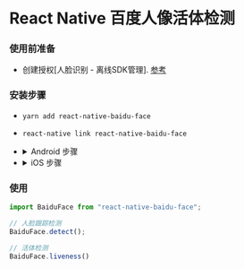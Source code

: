 # React Native 百度人像活体检测

### 使用前准备
- 创建授权[人脸识别 - 离线SDK管理]. [参考](https://ai.baidu.com/docs#/Face-Android-SDK/d4035af4)

### 安装步骤
- `yarn add react-native-baidu-face`
- `react-native link react-native-baidu-face`
- <details>
    <summary>Android 步骤</summary>

    - 修改包名(AndroidManifest.xml 的 package 和 android/app/build.gradle > android > defaultConfig > applicationId 填入创建授权时输入的 android 包名)
    - 在 android/gradle.properties 文件中配置
    ```profile
    ...
    BAIDU_FACE_SDK_LICENSE_ID="*license*"
    BAIDU_FACE_SDK_LICENSE_FILE_NAME="idl-license.face-android" # 可不配, 默认为 idl-license.face-android
    ...
    ```
    - 在 MainApplication.java 中添加
    ```java
    import com.baidu.idl.face.BaiduFace; /* 在顶部添加 */
    ...
    @Override
    public void onCreate() {
        super.onCreate();
        SoLoader.init(this, /* native exopackage */ false);
        BaiduFace.init(this); /* 在 onCreate 中添加 */
    }
    ```
    - 把 license 文件放入 android/app/src/main/assets 目录
  </details>
- <details>
    <summary>iOS 步骤</summary>

    - xcode打开项目, 在 Frameworks 文件右键 Add Files to "xxx", 在弹出的框中选择 ${项目根目录}/node_modules/react-native-baidu-face/ios/IDLFaceSDK.framework 文件, 点击 add 按钮
    - 确认 General/Identity/Bundle Identifier 与创建授权时填入的要一致
    - General/Embedded Binaries 下点击 + 号, 在弹窗中选中 Frameworks/IDLFaceSDK.framework, 点击 add 按钮
    - General/Linked Frameworks and Libraries 下点击 + 号, 选择 libc++.tbd, 点击 add 按钮
    - Build Settings/Search Paths/Framework Search Paths 添加 $(SRCROOT)/../node_modules/react-native-baidu-face/ios(选择recursive)
    - Build Settings/Search Paths/Library Search Paths 添加 $(inherited) 和 $(SRCROOT)/../node_modules/react-native-baidu-face/ios(选择recursive)
    - Build Phases/Copy Bundle Resources 下点击 + 号, 在弹框中点击 Add Other... 按钮, 在弹出的框中跳转到 ${项目根目录}/node_modules/react-native-baidu-face/ios/ 目录选择添加 com.baidu.idl.face.faceSDK.bundle 和 com.baidu.idl.face.model.bundle 文件
    - 把 license 文件的名称改为 idl-license.face-ios, 然后按照上一个步骤把该文件添加到 Build Phases/Copy Bundle Resources 中
    - 在 info.plist 中添加 NSCameraUsageDescription
    - 在 info.plist 中添加 BAIDU_FACE_LICENSE_ID, 值为**创建授权**是填入的**授权标识**
    - 在 AppDelegate.m 中
    ```objective-c
    #import "BaiduFace.h" // 引入头文件

    - (BOOL)application:(UIApplication *)application didFinishLaunchingWithOptions:(NSDictionary *)launchOptions {
        [BaiduFace initSDK]; // 初始化人像SDK
    }

    ```
  </details>

### 使用
```javascript
import BaiduFace from "react-native-baidu-face";

// 人脸跟踪检测
BaiduFace.detect();

// 活体检测
BaiduFace.liveness()
```
